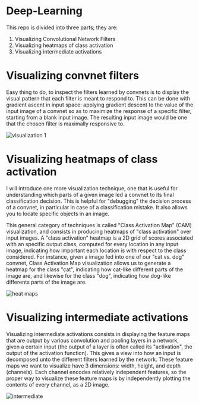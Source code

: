 # Deep-Learning
This repo is divided into three parts; they are:

1. Visualizing Convolutional Network Filters
2. Visualizing heatmaps of class activation
3. Visualizing intermediate activations


# Visualizing convnet filters
Easy thing to do, to inspect the filters learned by convnets is to display the visual pattern that each filter is meant to respond to. This can be done with gradient ascent in input space: applying gradient descent to the value of the input image of a convnet so as to maximize the response of a specific filter, starting from a blank input image. The resulting input image would be one that the chosen filter is maximally responsive to.

![visualization 1](https://user-images.githubusercontent.com/38569017/117828093-d20c4480-b271-11eb-9402-b4f61630e94d.png)


# Visualizing heatmaps of class activation
I will introduce one more visualization technique, one that is useful for understanding which parts of a given image led a convnet to its final classification decision. This is helpful for "debugging" the decision process of a convnet, in particular in case of a classification mistake. It also allows you to locate specific objects in an image.

This general category of techniques is called "Class Activation Map" (CAM) visualization, and consists in producing heatmaps of "class activation" over input images. A "class activation" heatmap is a 2D grid of scores associated with an specific output class, computed for every location in any input image, indicating how important each location is with respect to the class considered. For instance, given a image fed into one of our "cat vs. dog" convnet, Class Activation Map visualization allows us to generate a heatmap for the class "cat", indicating how cat-like different parts of the image are, and likewise for the class "dog", indicating how dog-like differents parts of the image are.

![heat maps](https://user-images.githubusercontent.com/38569017/117828504-27e0ec80-b272-11eb-9e02-7c5987702575.png)

# Visualizing intermediate activations
Visualizing intermediate activations consists in displaying the feature maps that are output by various convolution and pooling layers in a network, given a certain input (the output of a layer is often called its "activation", the output of the activation function). This gives a view into how an input is decomposed unto the different filters learned by the network. These feature maps we want to visualize have 3 dimensions: width, height, and depth (channels). Each channel encodes relatively independent features, so the proper way to visualize these feature maps is by independently plotting the contents of every channel, as a 2D image.

![intermediate](https://user-images.githubusercontent.com/38569017/117828888-8ad28380-b272-11eb-872f-ad10cd4a0a35.png)

